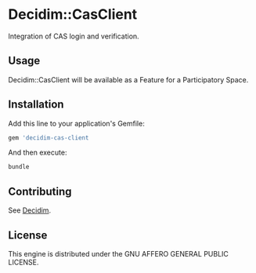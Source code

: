 # Decidim::CasClient

Integration of CAS login and verification.

## Usage

Decidim::CasClient will be available as a Feature for a Participatory
Space.

## Installation

Add this line to your application's Gemfile:

```ruby
gem 'decidim-cas-client
```

And then execute:

```bash
bundle
```

## Contributing

See [Decidim](https://github.com/decidim/decidim).

## License

This engine is distributed under the GNU AFFERO GENERAL PUBLIC LICENSE.
